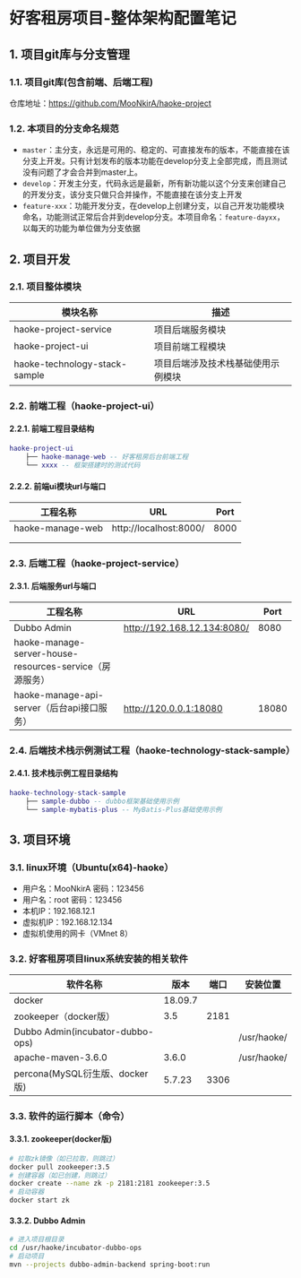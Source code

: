 # 好客租房项目-整体架构配置笔记

## 1. 项目git库与分支管理

### 1.1. 项目git库(包含前端、后端工程)

仓库地址：https://github.com/MooNkirA/haoke-project

### 1.2. 本项目的分支命名规范

- `master`：主分支，永远是可用的、稳定的、可直接发布的版本，不能直接在该分支上开发。只有计划发布的版本功能在develop分支上全部完成，而且测试没有问题了才会合并到master上。
- `develop`：开发主分支，代码永远是最新，所有新功能以这个分支来创建自己的开发分支，该分支只做只合并操作，不能直接在该分支上开发
- `feature-xxx`：功能开发分支，在develop上创建分支，以自己开发功能模块命名，功能测试正常后合并到develop分支。本项目命名：`feature-dayxx`，以每天的功能为单位做为分支依据

## 2. 项目开发

### 2.1. 项目整体模块

|            模块名称            |              描述               |
| ----------------------------- | ------------------------------ |
| haoke-project-service         | 项目后端服务模块                 |
| haoke-project-ui              | 项目前端工程模块                 |
| haoke-technology-stack-sample | 项目后端涉及技术栈基础使用示例模块 |

### 2.2. 前端工程（haoke-project-ui）

#### 2.2.1. 前端工程目录结构

``` lua
haoke-project-ui
    ├── haoke-manage-web -- 好客租房后台前端工程
    └── xxxx -- 框架搭建时的测试代码
```

#### 2.2.2. 前端ui模块url与端口

|     工程名称      |          URL           | Port |
| ---------------- | ---------------------- | ---- |
| haoke-manage-web | http://localhost:8000/ | 8000 |
|                  |                        |      |
|                  |                        |      |

### 2.3. 后端工程（haoke-project-service）

#### 2.3.1. 后端服务url与端口

|                        工程名称                         |             URL             | Port  |
| ------------------------------------------------------ | --------------------------- | ----- |
| Dubbo Admin                                            | http://192.168.12.134:8080/ | 8080  |
| haoke-manage-server-house-resources-service（房源服务） |                             |       |
| haoke-manage-api-server（后台api接口服务）              | http://120.0.0.1:18080      | 18080 |


### 2.4. 后端技术栈示例测试工程（haoke-technology-stack-sample）

#### 2.4.1. 技术栈示例工程目录结构

``` lua
haoke-technology-stack-sample
    ├── sample-dubbo -- dubbo框架基础使用示例
    └── sample-mybatis-plus -- MyBatis-Plus基础使用示例
```

## 3. 项目环境

### 3.1. linux环境（Ubuntu(x64)-haoke）

- 用户名：MooNkirA  密码：123456
- 用户名：root  密码：123456
- 本机IP：192.168.12.1
- 虚拟机IP：192.168.12.134
- 虚拟机使用的网卡（VMnet 8）

### 3.2. 好客租房项目linux系统安装的相关软件

|             软件名称              |  版本   | 端口 |   安装位置   |
| -------------------------------- | ------- | ---- | ----------- |
| docker                           | 18.09.7 |      |             |
| zookeeper（docker版）             | 3.5     | 2181 |             |
| Dubbo Admin(incubator-dubbo-ops) |         |      | /usr/haoke/ |
| apache-maven-3.6.0               | 3.6.0   |      | /usr/haoke/ |
| percona(MySQL衍生版、docker版)    | 5.7.23  | 3306 |             |

### 3.3. 软件的运行脚本（命令）

#### 3.3.1. zookeeper(docker版)

```bash
# 拉取zk镜像（如已拉取，则跳过）
docker pull zookeeper:3.5
# 创建容器（如已创建，则跳过）
docker create --name zk -p 2181:2181 zookeeper:3.5
# 启动容器
docker start zk
```

#### 3.3.2. Dubbo Admin

```bash
# 进入项目根目录
cd /usr/haoke/incubator-dubbo-ops
# 启动项目
mvn --projects dubbo-admin-backend spring-boot:run
```

